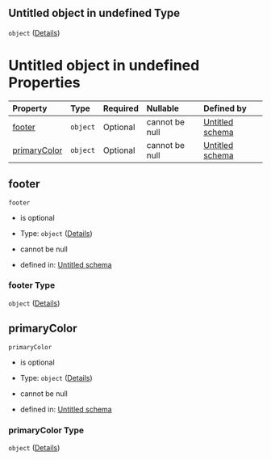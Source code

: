 ## Untitled object in undefined Type

`object` ([Details](definition.md))

# Untitled object in undefined Properties

| Property                      | Type     | Required | Nullable       | Defined by                                                                                    |
| :---------------------------- | :------- | :------- | :------------- | :-------------------------------------------------------------------------------------------- |
| [footer](#footer)             | `object` | Optional | cannot be null | [Untitled schema](definition-properties-footer.md "undefined#/properties/footer")             |
| [primaryColor](#primarycolor) | `object` | Optional | cannot be null | [Untitled schema](definition-properties-primarycolor.md "undefined#/properties/primaryColor") |

## footer



`footer`

*   is optional

*   Type: `object` ([Details](definition-properties-footer.md))

*   cannot be null

*   defined in: [Untitled schema](definition-properties-footer.md "undefined#/properties/footer")

### footer Type

`object` ([Details](definition-properties-footer.md))

## primaryColor



`primaryColor`

*   is optional

*   Type: `object` ([Details](definition-properties-primarycolor.md))

*   cannot be null

*   defined in: [Untitled schema](definition-properties-primarycolor.md "undefined#/properties/primaryColor")

### primaryColor Type

`object` ([Details](definition-properties-primarycolor.md))
